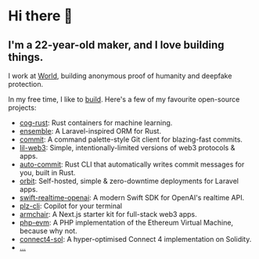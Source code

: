 # Hi there 👋

## I'm a 22-year-old maker, and I love building things.

I work at [World](https://world.org/), building anonymous proof of humanity and deepfake protection.

In my free time, I like to [build](https://miguel.build). Here's a few of my favourite open-source projects:

- [cog-rust](https://github.com/m1guelpf/cog-rust): Rust containers for machine learning.
- [ensemble](https://github.com/m1guelpf/ensemble): A Laravel-inspired ORM for Rust.
- [commit](https://github.com/m1guelpf/commit): A command palette-style Git client for blazing-fast commits.
- [lil-web3](https://github.com/m1guelpf/lil-web3): Simple, intentionally-limited versions of web3 protocols & apps.
- [auto-commit](https://github.com/m1guelpf/auto-commit): Rust CLI that automatically writes commit messages for you, built in Rust.
- [orbit](https://github.com/m1guelpf/orbit): Self-hosted, simple & zero-downtime deployments for Laravel apps.
- [swift-realtime-openai](https://github.com/m1guelpf/swift-realtime-openai): A modern Swift SDK for OpenAI's realtime API.
- [plz-cli](https://github.com/m1guelpf/plz-cli): Copilot for your terminal
- [armchair](https://github.com/m1guelpf/armchair): A Next.js starter kit for full-stack web3 apps.
- [php-evm](https://github.com/m1guelpf/php-evm): A PHP implementation of the Ethereum Virtual Machine, because why not.
- [connect4-sol](https://github.com/m1guelpf/connect4-sol): A hyper-optimised Connect 4 implementation on Solidity.
- [...](https://miguel.build/)
